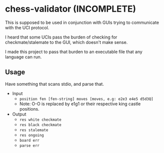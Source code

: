# chess-validator (INCOMPLETE)

This is supposed to be used in conjunction with GUIs trying to communicate with the UCI protocol.

I heard that some UCIs pass the burden of checking for checkmate/stalemate to the GUI, which doesn't make sense.

I made this project to pass that burden to an executable file that any language can run.

## Usage
Have something that scans stdio, and parse that.
- Input
    - `position fen [fen-string] moves [moves, e.g: e2e3 e4e5 d5d3Q]`
    - Note: O-O is replaced by e1g1 or their respective king castle positions.
- Output
    - `res white checkmate`
    - `res black checkmate`
    - `res stalemate`
    - `res ongoing`
    - `board err`
    - `parse err`
